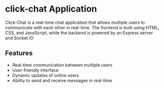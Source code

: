 
# click-chat Application

Click-Chat is a real-time chat application that allows multiple users to communicate with each other in real-time. The frontend is built using HTML, CSS, and JavaScript, while the backend is powered by an Express server and Socket.IO

## Features
- Real-time communication between multiple users
- User-friendly interface
- Dynamic updates of online users
- Ability to send and receive messages in real-time




